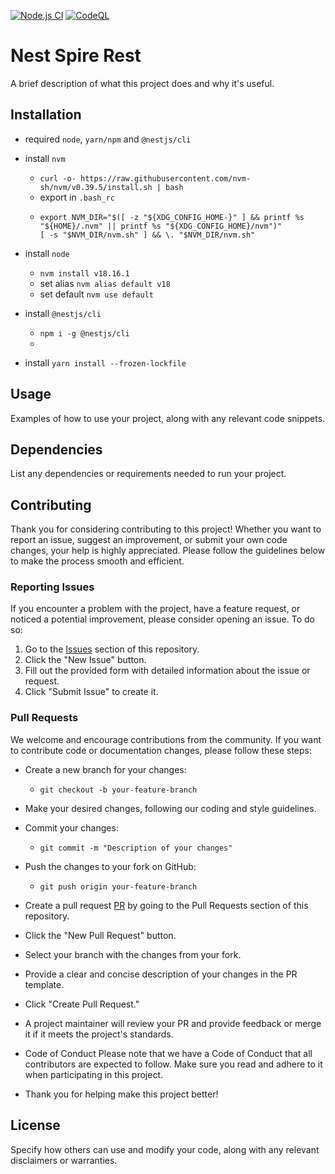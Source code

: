 [![Node.js CI](https://github.com/williamkoller/nest-spire-rest/actions/workflows/node.js.yml/badge.svg)](https://github.com/williamkoller/nest-spire-rest/actions/workflows/node.js.yml)
[![CodeQL](https://github.com/williamkoller/nest-spire-rest/actions/workflows/codeql.yml/badge.svg)](https://github.com/williamkoller/nest-spire-rest/actions/workflows/codeql.yml)

# Nest Spire Rest

A brief description of what this project does and why it's useful.

## Installation

- required `node`, `yarn/npm` and `@nestjs/cli`
- install `nvm`
  - `curl -o- https://raw.githubusercontent.com/nvm-sh/nvm/v0.39.5/install.sh | bash`
  - export in `.bash_rc`
  - ```
    export NVM_DIR="$([ -z "${XDG_CONFIG_HOME-}" ] && printf %s "${HOME}/.nvm" || printf %s "${XDG_CONFIG_HOME}/nvm")"
    [ -s "$NVM_DIR/nvm.sh" ] && \. "$NVM_DIR/nvm.sh"
    ```
- install `node`

  - `nvm install v18.16.1`
  - set alias `nvm alias default v18`
  - set default `nvm use default`

- install `@nestjs/cli`
  - `npm i -g @nestjs/cli`
  -
- install `yarn install --frozen-lockfile`

## Usage

Examples of how to use your project, along with any relevant code snippets.

## Dependencies

List any dependencies or requirements needed to run your project.

## Contributing

Thank you for considering contributing to this project! Whether you want to report an issue, suggest an improvement, or submit your own code changes, your help is highly appreciated. Please follow the guidelines below to make the process smooth and efficient.

### Reporting Issues

If you encounter a problem with the project, have a feature request, or noticed a potential improvement, please consider opening an issue. To do so:

1. Go to the [Issues](https://github.com/williamkoller/nest-spire-rest/issues/new) section of this repository.
2. Click the "New Issue" button.
3. Fill out the provided form with detailed information about the issue or request.
4. Click "Submit Issue" to create it.

### Pull Requests

We welcome and encourage contributions from the community. If you want to contribute code or documentation changes, please follow these steps:

- Create a new branch for your changes:

  - `git checkout -b your-feature-branch`

- Make your desired changes, following our coding and style guidelines.
- Commit your changes:

  - `git commit -m "Description of your changes"`

- Push the changes to your fork on GitHub:
  - `git push origin your-feature-branch`
- Create a pull request [PR](https://github.com/williamkoller/nest-spire-rest/compare) by going to the Pull Requests section of this repository.

- Click the "New Pull Request" button.

- Select your branch with the changes from your fork.

- Provide a clear and concise description of your changes in the PR template.

- Click "Create Pull Request."

- A project maintainer will review your PR and provide feedback or merge it if it meets the project's standards.

- Code of Conduct
  Please note that we have a Code of Conduct that all contributors are expected to follow. Make sure you read and adhere to it when participating in this project.

- Thank you for helping make this project better!

## License

Specify how others can use and modify your code, along with any relevant disclaimers or warranties.
